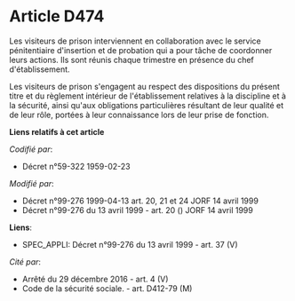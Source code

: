 # Article D474

Les visiteurs de prison interviennent en collaboration avec le service pénitentiaire d'insertion et de probation qui a pour
tâche de coordonner leurs actions. Ils sont réunis chaque trimestre en présence du chef d'établissement.

Les visiteurs de prison s'engagent au respect des dispositions du présent titre et du règlement intérieur de l'établissement
relatives à la discipline et à la sécurité, ainsi qu'aux obligations particulières résultant de leur qualité et de leur rôle,
portées à leur connaissance lors de leur prise de fonction.

**Liens relatifs à cet article**

_Codifié par_:

  - Décret n°59-322 1959-02-23

_Modifié par_:

  - Décret n°99-276 1999-04-13 art. 20, 21 et 24 JORF 14 avril 1999
  - Décret n°99-276 du 13 avril 1999 - art. 20 () JORF 14 avril 1999

**Liens**:

  - SPEC_APPLI: Décret n°99-276 du 13 avril 1999 - art. 37 (V)

_Cité par_:

  - Arrêté du 29 décembre 2016 - art. 4 (V)
  - Code de la sécurité sociale. - art. D412-79 (M)
